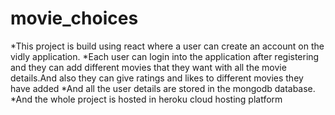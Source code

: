 # movie_choices

*This project is build using react where a user can create an account on the vidly application.
*Each user can login into the application after registering and they can add different movies that they want with all the movie details.And also they can give ratings and likes to different movies they have added
*And all the user details are stored in the mongodb database.
*And the whole project is hosted in heroku cloud hosting platform

